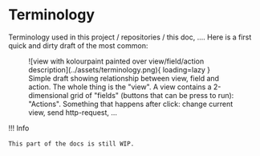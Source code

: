 # Terminology

Terminology used in this project / repositories / this doc, .... Here is a first quick and dirty draft of the most common:

<figure markdown>
  ![view with kolourpaint painted over view/field/action description](../assets/terminology.png){ loading=lazy }
  <figcaption>Simple draft showing relationship between view, field and action. The whole thing is the "view". A view contains a 2-dimensional grid of "fields" (buttons that can be press to run):  "Actions". Something that happens after click: change current view, send http-request, ...</figcaption>
</figure>

!!! Info

    This part of the docs is still WIP.
